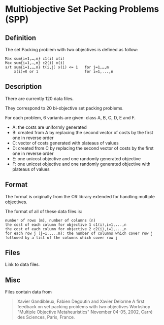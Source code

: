# Multiobjective Set Packing Problems (SPP)

	
## Definition
The set Packing problem with two objectives is defined as follow:

    Max sum{i=1,…,n} c1(i) x(i)
    Max sum{i=1,…,n} c2(i) x(i)
    s/t sum{i=1,…,n} t(i,j) x(i) <= 1   for j=1,…,m
        x(i)=0 or 1                     for i=1,...,n

## Description
There are currently 120 data files.

They correspond to 20 bi-objective set packing problems.

For each problem, 6 variants are given: class A, B, C, D, E and F.

+ A: the costs are uniformly generated
+ B: created from A by replacing the second vector of costs by the first one in reverse order
+ C: vector of costs generated with plateaus of values
+ D: created from C by replacing the second vector of costs by the first one in reverse order
+ E: one unicost objective and one randomly generated objective
+ F: one unicost objective and one randomly generated objective with plateaus of values

## Format
The format is originally from the OR library extended for handling multiple objectives.

The format of all of these data files is:

    number of rows (m), number of columns (n)
    the cost of each column for objective 1 c1(i),i=1,...,n
    the cost of each column for objective 2 c2(i),i=1,...,n
    for each row j (j=1,...,m): the number of columns which cover row j followed by a list of the columns which cover row j

## Files
Link to data files.


## Misc
Files contain data from
> Xavier Gandibleux, Fabien Degoutin and Xavier Delorme
 A first feedback on set packing problems with two objectives
 Workshop "Multiple Objective Metaheuristics"
 November 04-05, 2002, Carré des Sciences, Paris, France.